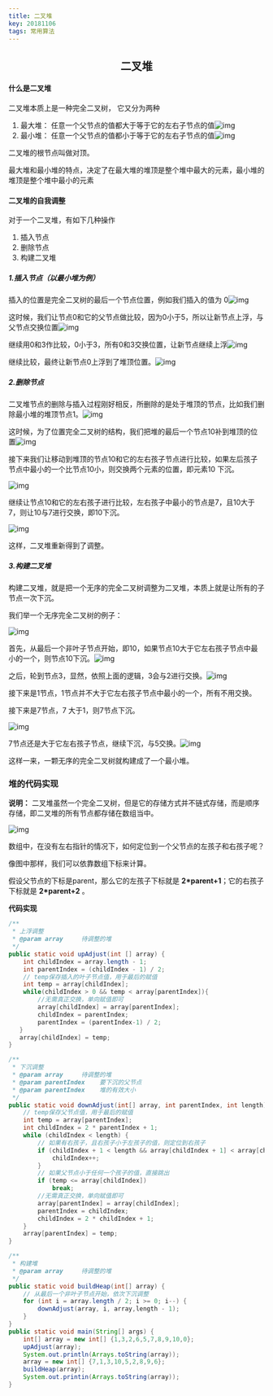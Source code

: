 ```yaml
---
title: 二叉堆
key: 20181106
tags: 常用算法
---
```

<center><h2>二叉堆</h2></center>

#### 什么是二叉堆

二叉堆本质上是一种完全二叉树， 它又分为两种
<!--more-->
1. 最大堆： 任意一个父节点的值都大于等于它的左右子节点的值![img](https://raw.githubusercontent.com/lele3/markDownImages/master/images/%E5%B8%B8%E7%94%A8%E7%AE%97%E6%B3%95/%E4%BA%8C%E5%8F%89%E5%A0%86/1.png)
2. 最小堆： 任意一个父节点的值都小于等于它的左右子节点的值![img](https://github.com/lele3/markDownImages/raw/master/images/%E5%B8%B8%E7%94%A8%E7%AE%97%E6%B3%95/%E4%BA%8C%E5%8F%89%E5%A0%86/2.png)

二叉堆的根节点叫做对顶。

最大堆和最小堆的特点，决定了在最大堆的堆顶是整个堆中最大的元素，最小堆的堆顶是整个堆中最小的元素



#### 二叉堆的自我调整

对于一个二叉堆，有如下几种操作

1. 插入节点
2. 删除节点
3. 构建二叉堆

##### 1.插入节点（以最小堆为例）

插入的位置是完全二叉树的最后一个节点位置，例如我们插入的值为 0![img](https://github.com/lele3/markDownImages/raw/master/images/%E5%B8%B8%E7%94%A8%E7%AE%97%E6%B3%95/%E4%BA%8C%E5%8F%89%E5%A0%86/3.png)

这时候，我们让节点0和它的父节点做比较，因为0小于5，所以让新节点上浮，与父节点交换位置![img](https://github.com/lele3/markDownImages/raw/master/images/%E5%B8%B8%E7%94%A8%E7%AE%97%E6%B3%95/%E4%BA%8C%E5%8F%89%E5%A0%86/4.png)

继续用0和3作比较，0小于3，所有0和3交换位置，让新节点继续上浮![img](https://github.com/lele3/markDownImages/raw/master/images/%E5%B8%B8%E7%94%A8%E7%AE%97%E6%B3%95/%E4%BA%8C%E5%8F%89%E5%A0%86/5.png)

继续比较，最终让新节点0上浮到了堆顶位置。![img](https://github.com/lele3/markDownImages/raw/master/images/%E5%B8%B8%E7%94%A8%E7%AE%97%E6%B3%95/%E4%BA%8C%E5%8F%89%E5%A0%86/6.png)



##### 2.删除节点

二叉堆节点的删除与插入过程刚好相反，所删除的是处于堆顶的节点，比如我们删除最小堆的堆顶节点1。![img](https://github.com/lele3/markDownImages/raw/master/images/%E5%B8%B8%E7%94%A8%E7%AE%97%E6%B3%95/%E4%BA%8C%E5%8F%89%E5%A0%86/7.png)

这时候，为了位置完全二叉树的结构，我们把堆的最后一个节点10补到堆顶的位置![img](https://github.com/lele3/markDownImages/raw/master/images/%E5%B8%B8%E7%94%A8%E7%AE%97%E6%B3%95/%E4%BA%8C%E5%8F%89%E5%A0%86/8.png)

接下来我们让移动到堆顶的节点10和它的左右孩子节点进行比较，如果左后孩子节点中最小的一个比节点10小，则交换两个元素的位置，即元素10 下沉。

![img](https://github.com/lele3/markDownImages/raw/master/images/%E5%B8%B8%E7%94%A8%E7%AE%97%E6%B3%95/%E4%BA%8C%E5%8F%89%E5%A0%86/9.png)

继续让节点10和它的左右孩子进行比较，左右孩子中最小的节点是7，且10大于7，则让10与7进行交换，即10下沉。

![img](https://github.com/lele3/markDownImages/raw/master/images/%E5%B8%B8%E7%94%A8%E7%AE%97%E6%B3%95/%E4%BA%8C%E5%8F%89%E5%A0%86/10.png)

这样，二叉堆重新得到了调整。



##### 3.构建二叉堆

构建二叉堆，就是把一个无序的完全二叉树调整为二叉堆，本质上就是让所有的子节点一次下沉。

我们举一个无序完全二叉树的例子：

![img](https://github.com/lele3/markDownImages/raw/master/images/%E5%B8%B8%E7%94%A8%E7%AE%97%E6%B3%95/%E4%BA%8C%E5%8F%89%E5%A0%86/11.png)

首先，从最后一个非叶子节点开始，即10，如果节点10大于它左右孩子节点中最小的一个，则节点10下沉。![img](https://github.com/lele3/markDownImages/raw/master/images/%E5%B8%B8%E7%94%A8%E7%AE%97%E6%B3%95/%E4%BA%8C%E5%8F%89%E5%A0%86/12.png)

之后，轮到节点3，显然，依照上面的逻辑，3会与2进行交换。![img](https://github.com/lele3/markDownImages/raw/master/images/%E5%B8%B8%E7%94%A8%E7%AE%97%E6%B3%95/%E4%BA%8C%E5%8F%89%E5%A0%86/13.png)

接下来是1节点，1节点并不大于它左右孩子节点中最小的一个，所有不用交换。

接下来是7节点，7 大于1，则7节点下沉。

![img](https://github.com/lele3/markDownImages/raw/master/images/%E5%B8%B8%E7%94%A8%E7%AE%97%E6%B3%95/%E4%BA%8C%E5%8F%89%E5%A0%86/14.png)

7节点还是大于它左右孩子节点，继续下沉，与5交换。![img](https://github.com/lele3/markDownImages/raw/master/images/%E5%B8%B8%E7%94%A8%E7%AE%97%E6%B3%95/%E4%BA%8C%E5%8F%89%E5%A0%86/15.png)

这样一来，一颗无序的完全二叉树就构建成了一个最小堆。



### 堆的代码实现

**说明：** 二叉堆虽然一个完全二叉树，但是它的存储方式并不链式存储，而是顺序存储，即二叉堆的所有节点都存储在数组当中。

![img](https://github.com/lele3/markDownImages/raw/master/images/%E5%B8%B8%E7%94%A8%E7%AE%97%E6%B3%95/%E4%BA%8C%E5%8F%89%E5%A0%86/16.jpeg)

数组中，在没有左右指针的情况下，如何定位到一个父节点的左孩子和右孩子呢？

像图中那样，我们可以依靠数组下标来计算。

假设父节点的下标是parent，那么它的左孩子下标就是 **2\*parent+1**；它的右孩子下标就是  **2\*parent+2** 。



**代码实现**

```java
/**
 * 上浮调整
 * @param array     待调整的堆
 */
public static void upAdjust(int [] array) {
	int childIndex = array.length - 1;
    int parentIndex = (childIndex - 1) / 2;
	// temp保存插入的叶子节点值，用于最后的赋值
	int temp = array[childIndex];
    while(childIndex > 0 && temp < array[parentIndex]){
        //无需真正交换，单向赋值即可
        array[childIndex] = array[parentIndex];
        childIndex = parentIndex;
        parentIndex = (parentIndex-1) / 2;
   }
   array[childIndex] = temp;
}

/**
 * 下沉调整
 * @param array     待调整的堆
 * @param parentIndex    要下沉的父节点
 * @param parentIndex    堆的有效大小
 */
public static void downAdjust(int[] array, int parentIndex, int length) {
	// temp保存父节点值，用于最后的赋值
    int temp = array[parentIndex];
    int childIndex = 2 * parentIndex + 1;
    while (childIndex < length) {
        // 如果有右孩子，且右孩子小于左孩子的值，则定位到右孩子
        if (childIndex + 1 < length && array[childIndex + 1] < array[childIndex]) {
            childIndex++;
        }
        // 如果父节点小于任何一个孩子的值，直接跳出
        if (temp <= array[childIndex])
            break;
        //无需真正交换，单向赋值即可
        array[parentIndex] = array[childIndex];
        parentIndex = childIndex;
        childIndex = 2 * childIndex + 1;
    }
    array[parentIndex] = temp;
}

/**
 * 构建堆
 * @param array     待调整的堆
 */
public static void buildHeap(int[] array) {
    // 从最后一个非叶子节点开始，依次下沉调整
    for (int i = array.length / 2; i >= 0; i--) {
        downAdjust(array, i, array,length - 1);
    }
}
public static void main(String[] args) {
    int[] array = new int[] {1,3,2,6,5,7,8,9,10,0};
    upAdjust(array);
    System.out.println(Arrays.toString(array));
    array = new int[] {7,1,3,10,5,2,8,9,6};
    buildHeap(array);
    System.out.printin(Arrays.toString(array));
}
```

